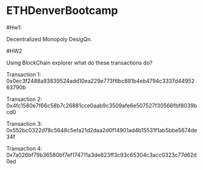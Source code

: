 # ETHDenverBootcamp

#Hw1:

Decentralized Monopoly DesigQn.



#HW2

Using BlockChain explorer what do these transactions do?

Transaction 1: 0x0ec3f2488a93839524add10ea229e773f6bc891b4eb4794c3337d4495263790b

Transaction 2: 0x4fc1580e7f66c58b7c26881cce0aab9c3509afe6e507527f30566fbf8039bcd0

Transaction 3: 0x552bc0322d78c5648c5efa21d2daa2d0f14901ad4b15531f1ab5bbe5674de34f

Transaction 4: 0x7a026bf79b36580bf7ef174711a3de823ff3c93c65304c3acc0323c77d62d0ed
